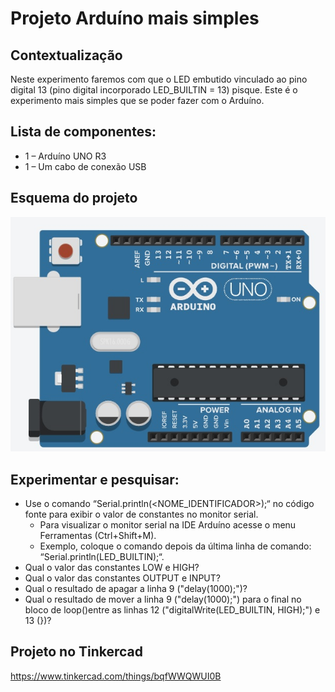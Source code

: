 # Projeto Arduíno mais simples

## Contextualização

Neste experimento faremos com que o LED embutido vinculado ao pino digital 13 (pino digital incorporado LED_BUILTIN = 13) pisque. Este é o experimento  mais simples que se poder fazer com o Arduíno.

## Lista de componentes:

- 1 – Arduíno UNO R3
- 1 – Um cabo de conexão USB

## Esquema do projeto

![Esquema do projeto](esquema_projeto.jpg)

## Experimentar e pesquisar:

- Use o comando “Serial.println(<NOME_IDENTIFICADOR>);“  no código fonte para exibir o valor de constantes no monitor serial.
	- Para visualizar o monitor serial na IDE Arduíno acesse o menu Ferramentas (Ctrl+Shift+M).
	- Exemplo, coloque o comando depois da última linha de comando: “Serial.println(LED_BUILTIN);“.
- Qual o valor das constantes LOW e HIGH?
- Qual o valor das constantes OUTPUT e INPUT?
- Qual o resultado de apagar a linha 9 ("delay(1000);")?
- Qual o resultado de mover a linha 9 ("delay(1000);") para o final no bloco de loop()entre as linhas 12 ("digitalWrite(LED_BUILTIN, HIGH);") e 13 (})?

## Projeto no Tinkercad

https://www.tinkercad.com/things/bqfWWQWUI0B